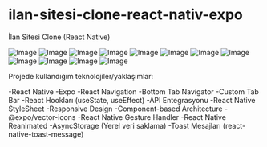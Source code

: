 # ilan-sitesi-clone-react-nativ-expo
İlan Sitesi Clone (React Native)

![Image](https://github.com/user-attachments/assets/80c29d13-e561-41aa-820d-ec4637564718)
![Image](https://github.com/user-attachments/assets/4d81a369-281c-4f1e-9fb5-8d2dc2f63253)
![Image](https://github.com/user-attachments/assets/436dc44c-3667-4310-aa82-a8d9d6452b12)
![Image](https://github.com/user-attachments/assets/f26d87b9-b5a2-4e47-8c54-c48e3dbb7932)
![Image](https://github.com/user-attachments/assets/124f001a-5fa5-4ebf-80ca-48fd8e1ad2fc)
![Image](https://github.com/user-attachments/assets/4c28c5d9-8db0-4ebe-97be-4651b9dece84)
![Image](https://github.com/user-attachments/assets/42d2d0aa-f9fb-4aa5-bc74-d17e46b0ca44)
![Image](https://github.com/user-attachments/assets/3599347e-488f-4a84-913e-0540a3356e8a)
![Image](https://github.com/user-attachments/assets/e85d22e1-7be2-496f-b47d-dfbcbe29a8cc)
![Image](https://github.com/user-attachments/assets/f00f6c4e-f8b6-4916-bae7-8de5ca5509d8)
![Image](https://github.com/user-attachments/assets/dbfca36a-4892-440c-a989-6493799acf91)
![Image](https://github.com/user-attachments/assets/1b00e196-e1e9-42b1-b930-c8b20857acd1)

Projede kullandığım teknolojiler/yaklaşımlar:

-React Native
-Expo
-React Navigation
-Bottom Tab Navigator
-Custom Tab Bar
-React Hookları (useState, useEffect)
-API Entegrasyonu
-React Native StyleSheet
-Responsive Design
-Component-based Architecture
-@expo/vector-icons
-React Native Gesture Handler
-React Native Reanimated
-AsyncStorage (Yerel veri saklama)
-Toast Mesajları (react-native-toast-message)
